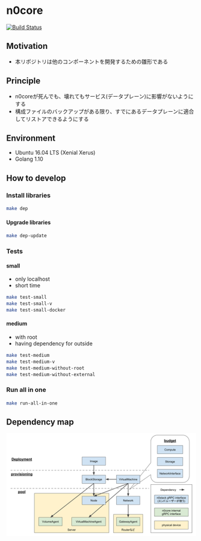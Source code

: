 # n0core

[![Build Status](https://travis-ci.org/n0stack/n0core.svg?branch=master)](https://travis-ci.org/n0stack/n0core)

## Motivation

- 本リポジトリは他のコンポーネントを開発するための雛形である

## Principle

- n0coreが死んでも、壊れてもサービス(データプレーン)に影響がないようにする
- 構成ファイルのバックアップがある限り、すでにあるデータプレーンに適合してリストアできるようにする

## Environment

- Ubuntu 16.04 LTS (Xenial Xerus)
- Golang 1.10

## How to develop

### Install libraries

```sh
make dep
```

#### Upgrade libraries

```sh
make dep-update
```

### Tests

#### small

- only localhost
- short time

```sh
make test-small
make test-small-v
make test-small-docker
```

#### medium

- with root
- having dependency for outside

```sh
make test-medium
make test-medium-v
make test-medium-without-root
make test-medium-without-external
```

### Run all in one

```sh
make run-all-in-one
```

## Dependency map

![](docs/images/dependency_map.svg)

